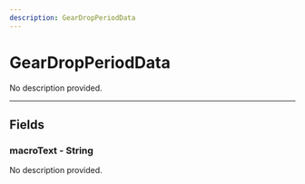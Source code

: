 ```yaml
---
description: GearDropPeriodData
---
```


# GearDropPeriodData

No description provided.

***

## Fields

### macroText - String

No description provided.

